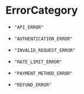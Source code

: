 
# ErrorCategory


* `"API_ERROR"`

* `"AUTHENTICATION_ERROR"`

* `"INVALID_REQUEST_ERROR"`

* `"RATE_LIMIT_ERROR"`

* `"PAYMENT_METHOD_ERROR"`

* `"REFUND_ERROR"`



